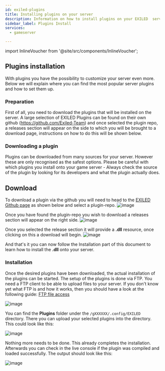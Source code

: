 ```yaml
---
id: exiled-plugins
title: Installing plugins on your server
description: Information on how to install plugins on your EXILED  server from ZAP-Hosting - ZAP-Hosting.com documentation
sidebar_label: Plugins Install
services:
  - gameserver

---
```


import InlineVoucher from '@site/src/components/InlineVoucher';

<InlineVoucher />

## Plugins installation

With plugins you have the possibility to customize your server even more. Below we will explain where you can find the most popular server plugins and how to set them up. 

### Preparation

First of all, you need to download the plugins that will be installed on the server. A large selection of EXILED Plugins can be found on their own github (https://github.com/Exiled-Team) and once selected the plugin repo, a releases section will appear on the side to which you will be brought to a download page, instructions on how to do this will be shown below.

### Downloading a plugin
Plugins can be downloaded from many sources for your server. However these are only recognised as the safest options. Please be careful with which plugins you install onto your game server - Always check the source of the plugin by looking for its developers and what the plugin actually does.

## Download
To download a plugin via the github you will need to head to the [EXILED Github page](https://github.com/Exiled-Team) as shown below and select a plugin-repo.
![image](https://screensaver01.zap-hosting.com/index.php/s/6cCEZGEBKNnJ4o4/preview)

Once you have found the plugin-repo you wish to download a releases section will appear on the right side.
![image](https://screensaver01.zap-hosting.com/index.php/s/fteeKrPYmRZknBq/preview)

Once you selected the release section it will provide a **.dll** resource, once clicking on this a download will begin.
![image](https://screensaver01.zap-hosting.com/index.php/s/WzB3qHEb37kkBKs/preview)

And that's it you can now follow the Installation part of this document to learn how to install the **.dll** onto your server.

### Installation

Once the desired plugins have been downloaded, the actual installation of the plugins can be started. The setup of the plugins is done via FTP. You need a FTP client to be able to upload files to your server. If you don't know yet what FTP is and how it works, then you should have a look at the following guide: [FTP file access](gameserver-ftpaccess.md)

![image](https://screensaver01.zap-hosting.com/index.php/s/pr5s8ySnpBN7qjC/preview)

You can find the **Plugins** folder under the ``/gXXXXXX/.config/EXILED`` directory. There you can upload your selected plugins into the directory. This could look like this:

![image](https://screensaver01.zap-hosting.com/index.php/s/MRJHcdGpwSb2agK/preview)

Nothing more needs to be done. This already completes the installation. Afterwards you can check in the live console if the plugin was compiled and loaded successfully. The output should look like this:

![image](https://screensaver01.zap-hosting.com/index.php/s/NtN6T5fPif3ngEW/preview)
